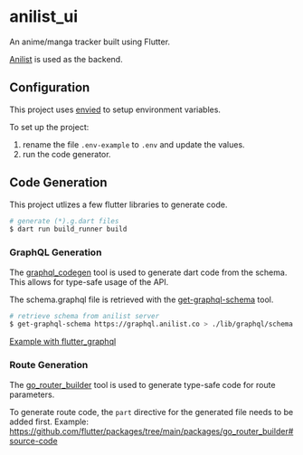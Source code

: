 # anilist_ui

An anime/manga tracker built using Flutter.

[Anilist](https://anilist.gitbook.io/anilist-apiv2-docs/) is used as the backend.

## Configuration

This project uses [envied](https://pub.dev/packages/envied) to setup environment variables.

To set up the project:

1. rename the file `.env-example` to `.env` and update the values.
2. run the code generator.

## Code Generation

This project utlizes a few flutter libraries to generate code.

```bash
# generate (*).g.dart files
$ dart run build_runner build
```

### GraphQL Generation

The [graphql_codegen](https://github.com/heftapp/graphql_codegen/tree/main/packages/graphql_codegen#basic-usage) tool is used to generate dart code from the schema. This allows for type-safe usage of the API.

The schema.graphql file is retrieved with the [get-graphql-schema](https://github.com/prisma-labs/get-graphql-schema#get-graphql-schema-) tool.

```bash
# retrieve schema from anilist server
$ get-graphql-schema https://graphql.anilist.co > ./lib/graphql/schema.graphql
```

[Example with flutter_graphql](https://github.com/heftapp/graphql_codegen/tree/main/packages/graphql_codegen#client-graphql_flutter)

### Route Generation

The [go_router_builder](https://pub.dev/documentation/go_router/latest/topics/Type-safe%20routes-topic.html) tool is used to generate type-safe code for route parameters.

To generate route code, the `part` directive for the generated file needs to be added first.
Example: https://github.com/flutter/packages/tree/main/packages/go_router_builder#source-code
